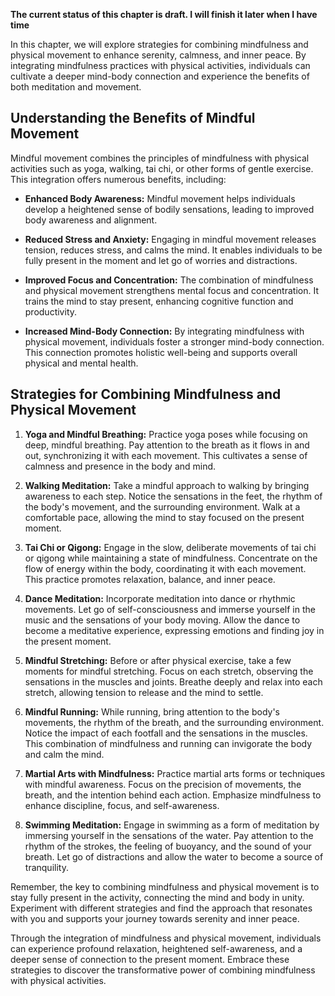 **The current status of this chapter is draft. I will finish it later when I have time**

In this chapter, we will explore strategies for combining mindfulness and physical movement to enhance serenity, calmness, and inner peace. By integrating mindfulness practices with physical activities, individuals can cultivate a deeper mind-body connection and experience the benefits of both meditation and movement.

**Understanding the Benefits of Mindful Movement**
--------------------------------------------------

Mindful movement combines the principles of mindfulness with physical activities such as yoga, walking, tai chi, or other forms of gentle exercise. This integration offers numerous benefits, including:

* **Enhanced Body Awareness:** Mindful movement helps individuals develop a heightened sense of bodily sensations, leading to improved body awareness and alignment.

* **Reduced Stress and Anxiety:** Engaging in mindful movement releases tension, reduces stress, and calms the mind. It enables individuals to be fully present in the moment and let go of worries and distractions.

* **Improved Focus and Concentration:** The combination of mindfulness and physical movement strengthens mental focus and concentration. It trains the mind to stay present, enhancing cognitive function and productivity.

* **Increased Mind-Body Connection:** By integrating mindfulness with physical movement, individuals foster a stronger mind-body connection. This connection promotes holistic well-being and supports overall physical and mental health.

**Strategies for Combining Mindfulness and Physical Movement**
--------------------------------------------------------------

1. **Yoga and Mindful Breathing:** Practice yoga poses while focusing on deep, mindful breathing. Pay attention to the breath as it flows in and out, synchronizing it with each movement. This cultivates a sense of calmness and presence in the body and mind.

2. **Walking Meditation:** Take a mindful approach to walking by bringing awareness to each step. Notice the sensations in the feet, the rhythm of the body's movement, and the surrounding environment. Walk at a comfortable pace, allowing the mind to stay focused on the present moment.

3. **Tai Chi or Qigong:** Engage in the slow, deliberate movements of tai chi or qigong while maintaining a state of mindfulness. Concentrate on the flow of energy within the body, coordinating it with each movement. This practice promotes relaxation, balance, and inner peace.

4. **Dance Meditation:** Incorporate meditation into dance or rhythmic movements. Let go of self-consciousness and immerse yourself in the music and the sensations of your body moving. Allow the dance to become a meditative experience, expressing emotions and finding joy in the present moment.

5. **Mindful Stretching:** Before or after physical exercise, take a few moments for mindful stretching. Focus on each stretch, observing the sensations in the muscles and joints. Breathe deeply and relax into each stretch, allowing tension to release and the mind to settle.

6. **Mindful Running:** While running, bring attention to the body's movements, the rhythm of the breath, and the surrounding environment. Notice the impact of each footfall and the sensations in the muscles. This combination of mindfulness and running can invigorate the body and calm the mind.

7. **Martial Arts with Mindfulness:** Practice martial arts forms or techniques with mindful awareness. Focus on the precision of movements, the breath, and the intention behind each action. Emphasize mindfulness to enhance discipline, focus, and self-awareness.

8. **Swimming Meditation:** Engage in swimming as a form of meditation by immersing yourself in the sensations of the water. Pay attention to the rhythm of the strokes, the feeling of buoyancy, and the sound of your breath. Let go of distractions and allow the water to become a source of tranquility.

Remember, the key to combining mindfulness and physical movement is to stay fully present in the activity, connecting the mind and body in unity. Experiment with different strategies and find the approach that resonates with you and supports your journey towards serenity and inner peace.

Through the integration of mindfulness and physical movement, individuals can experience profound relaxation, heightened self-awareness, and a deeper sense of connection to the present moment. Embrace these strategies to discover the transformative power of combining mindfulness with physical activities.
